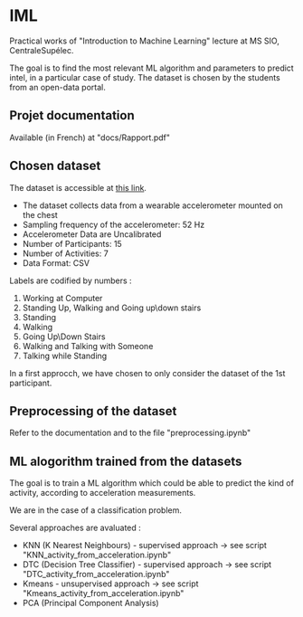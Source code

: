 
# IML

Practical works of "Introduction to Machine Learning" lecture at MS SIO, CentraleSupélec.
    
The goal is to find the most relevant ML algorithm and parameters to predict intel, in a particular case of study.
The dataset is chosen by the students from an open-data portal.</p>

## Projet documentation

Available (in French) at "docs/Rapport.pdf"

## Chosen dataset

The dataset is accessible at [this link](https://archive.ics.uci.edu/ml/datasets/Activity+Recognition+from+Single+Chest-Mounted+Accelerometer#).

- The dataset collects data from a wearable accelerometer mounted on the chest
- Sampling frequency of the accelerometer: 52 Hz
- Accelerometer Data are Uncalibrated
- Number of Participants: 15
- Number of Activities: 7
- Data Format: CSV

Labels are codified by numbers :
1. Working at Computer
2. Standing Up, Walking and Going up\down stairs
3. Standing
4. Walking
5. Going Up\Down Stairs
6. Walking and Talking with Someone
7. Talking while Standing

In a first approcch, we have chosen to only consider the dataset of the 1st participant.

## Preprocessing of the dataset

Refer to the documentation and to the file "preprocessing.ipynb"

## ML alogorithm trained from the datasets

The goal is to train a ML algorithm which could be able to predict the kind of activity, according to acceleration measurements.

We are in the case of a classification problem.

Several approaches are avaluated :
- KNN (K Nearest Neighbours) - supervised approach -> see script "KNN_activity_from_acceleration.ipynb"
- DTC (Decision Tree Classifier) - supervised approach -> see script "DTC_activity_from_acceleration.ipynb"
- Kmeans - unsupervised approach -> see script "Kmeans_activity_from_acceleration.ipynb"
- PCA (Principal Component Analysis)


